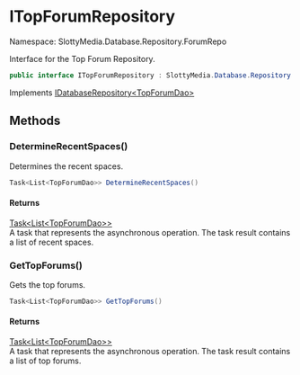 # ITopForumRepository

Namespace: SlottyMedia.Database.Repository.ForumRepo

Interface for the Top Forum Repository.

```csharp
public interface ITopForumRepository : SlottyMedia.Database.Repository.IDatabaseRepository`1[[SlottyMedia.Database.Daos.TopForumDao, SlottyMedia.Database, Version=1.0.0.0, Culture=neutral, PublicKeyToken=null]]
```

Implements [IDatabaseRepository&lt;TopForumDao&gt;](./slottymedia.database.repository.idatabaserepository-1.md)

## Methods

### **DetermineRecentSpaces()**

Determines the recent spaces.

```csharp
Task<List<TopForumDao>> DetermineRecentSpaces()
```

#### Returns

[Task&lt;List&lt;TopForumDao&gt;&gt;](https://docs.microsoft.com/en-us/dotnet/api/system.threading.tasks.task-1)<br>
A task that represents the asynchronous operation. The task result contains a list of recent spaces.

### **GetTopForums()**

Gets the top forums.

```csharp
Task<List<TopForumDao>> GetTopForums()
```

#### Returns

[Task&lt;List&lt;TopForumDao&gt;&gt;](https://docs.microsoft.com/en-us/dotnet/api/system.threading.tasks.task-1)<br>
A task that represents the asynchronous operation. The task result contains a list of top forums.
